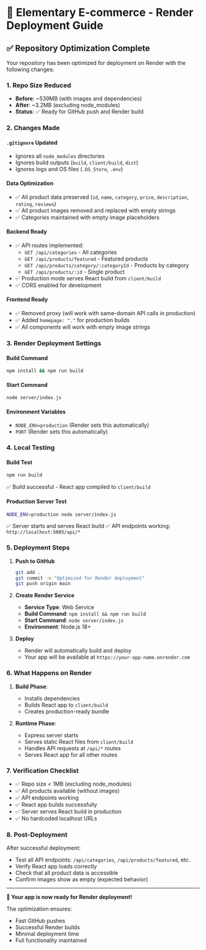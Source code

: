 # 🚀 Elementary E-commerce - Render Deployment Guide

## ✅ Repository Optimization Complete

Your repository has been optimized for deployment on Render with the following changes:

### 1. **Repo Size Reduced** 
- **Before**: ~539MB (with images and dependencies)
- **After**: ~3.2MB (excluding node_modules)
- **Status**: ✅ Ready for GitHub push and Render build

### 2. **Changes Made**

#### `.gitignore` Updated
- Ignores all `node_modules` directories
- Ignores build outputs (`build`, `client/build`, `dist`)
- Ignores logs and OS files (`.DS_Store`, `.env`)

#### **Data Optimization**
- ✅ All product data preserved (`id`, `name`, `category`, `price`, `description`, `rating`, `reviews`)
- ✅ All product images removed and replaced with empty strings
- ✅ Categories maintained with empty image placeholders

#### **Backend Ready**
- ✅ API routes implemented:
  - `GET /api/categories` - All categories
  - `GET /api/products/featured` - Featured products
  - `GET /api/products/category/:categoryId` - Products by category
  - `GET /api/products/:id` - Single product
- ✅ Production mode serves React build from `client/build`
- ✅ CORS enabled for development

#### **Frontend Ready**
- ✅ Removed proxy (will work with same-domain API calls in production)
- ✅ Added `homepage: "."` for production builds
- ✅ All components will work with empty image strings

### 3. **Render Deployment Settings**

#### **Build Command**
```bash
npm install && npm run build
```

#### **Start Command**
```bash
node server/index.js
```

#### **Environment Variables**
- `NODE_ENV=production` (Render sets this automatically)
- `PORT` (Render sets this automatically)

### 4. **Local Testing**

#### **Build Test**
```bash
npm run build
```
✅ Build successful - React app compiled to `client/build`

#### **Production Server Test**
```bash
NODE_ENV=production node server/index.js
```
✅ Server starts and serves React build
✅ API endpoints working: `http://localhost:5005/api/*`

### 5. **Deployment Steps**

1. **Push to GitHub**
   ```bash
   git add .
   git commit -m "Optimized for Render deployment"
   git push origin main
   ```

2. **Create Render Service**
   - **Service Type**: Web Service
   - **Build Command**: `npm install && npm run build`
   - **Start Command**: `node server/index.js`
   - **Environment**: Node.js 18+

3. **Deploy**
   - Render will automatically build and deploy
   - Your app will be available at `https://your-app-name.onrender.com`

### 6. **What Happens on Render**

1. **Build Phase**: 
   - Installs dependencies
   - Builds React app to `client/build`
   - Creates production-ready bundle

2. **Runtime Phase**:
   - Express server starts
   - Serves static React files from `client/build`
   - Handles API requests at `/api/*` routes
   - Serves React app for all other routes

### 7. **Verification Checklist**

- ✅ Repo size < 1MB (excluding node_modules)
- ✅ All products available (without images)
- ✅ API endpoints working
- ✅ React app builds successfully
- ✅ Server serves React build in production
- ✅ No hardcoded localhost URLs

### 8. **Post-Deployment**

After successful deployment:
- Test all API endpoints: `/api/categories`, `/api/products/featured`, etc.
- Verify React app loads correctly
- Check that all product data is accessible
- Confirm images show as empty (expected behavior)

---

**🎉 Your app is now ready for Render deployment!**

The optimization ensures:
- Fast GitHub pushes
- Successful Render builds
- Minimal deployment time
- Full functionality maintained
